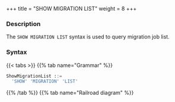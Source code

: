 +++
title = "SHOW MIGRATION LIST"
weight = 8
+++

### Description

The `SHOW MIGRATION LIST` syntax is used to query migration job list.

### Syntax

{{< tabs >}}
{{% tab name="Grammar" %}}
```sql
ShowMigrationList ::=
  'SHOW' 'MIGRATION' 'LIST'
```
{{% /tab %}}
{{% tab name="Railroad diagram" %}}
<iframe frameborder="0" name="diagram" id="diagram" width="100%" height="100%"></iframe>
{{% /tab %}}
{{< /tabs >}}

### Return Values Description

| Columns        | Description                    |
|----------------|--------------------------------|
| id             | migration job id               |
| tables         | migration tables               |
| job_item_count | migration job sharding number  |
| active         | migration job states           |
| create_time    | migration job create time      |
| stop_time      | migration job stop time        |

### Example

- Query migration job list

```sql
SHOW MIGRATION LIST;
```

```sql
mysql> SHOW MIGRATION LIST;
+---------------------------------------+---------+----------------+--------+---------------------+---------------------+
| id                                    | tables  | job_item_count | active | create_time         | stop_time           |
+---------------------------------------+---------+----------------+--------+---------------------+---------------------+
| j01013a38b0184e07c864627b5bb05da09ee0 | t_order | 1              | false  | 2022-10-31 18:18:24 | 2022-10-31 18:18:31 |
+---------------------------------------+---------+----------------+--------+---------------------+---------------------+
1 row in set (0.28 sec)
```

### Reserved word

`SHOW`, `MIGRATION`, `LIST`

### Related links

- [Reserved word](/en/user-manual/shardingsphere-proxy/distsql/syntax/reserved-word/)
